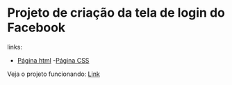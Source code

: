 # Projeto de criação da tela de login do Facebook

links:
- [Página html](./html/login.html)
-[Página CSS](./styles/style.css)

Veja o projeto funcionando: 
[Link](https://brendacristhine.github.io/projeto-facebook-login/)
